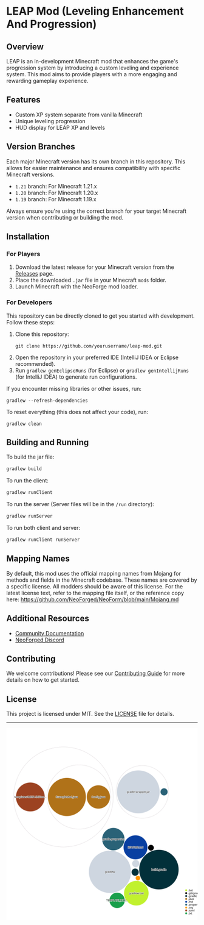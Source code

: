 # LEAP Mod (Leveling Enhancement And Progression)

## Overview

LEAP is an in-development Minecraft mod that enhances the game's progression system by introducing a custom leveling and experience system. This mod aims to provide players with a more engaging and rewarding gameplay experience.

## Features

- Custom XP system separate from vanilla Minecraft
- Unique leveling progression
- HUD display for LEAP XP and levels

## Version Branches

Each major Minecraft version has its own branch in this repository. This allows for easier maintenance and ensures compatibility with specific Minecraft versions.

- `1.21` branch: For Minecraft 1.21.x
- `1.20` branch: For Minecraft 1.20.x
- `1.19` branch: For Minecraft 1.19.x

Always ensure you're using the correct branch for your target Minecraft version when contributing or building the mod.

## Installation

### For Players

1. Download the latest release for your Minecraft version from the [Releases](https://github.com/yourusername/leap-mod/releases) page.
2. Place the downloaded `.jar` file in your Minecraft `mods` folder.
3. Launch Minecraft with the NeoForge mod loader.

### For Developers

This repository can be directly cloned to get you started with development. Follow these steps:

1. Clone this repository:
   ```
   git clone https://github.com/yourusername/leap-mod.git
   ```
2. Open the repository in your preferred IDE (IntelliJ IDEA or Eclipse recommended).
3. Run `gradlew genEclipseRuns` (for Eclipse) or `gradlew genIntellijRuns` (for IntelliJ IDEA) to generate run configurations.

If you encounter missing libraries or other issues, run:
```
gradlew --refresh-dependencies
```
To reset everything (this does not affect your code), run:
```
gradlew clean
```

## Building and Running

To build the jar file:
```bash
gradlew build
```

To run the client:
```bash
gradlew runClient
```

To run the server (Server files will be in the `/run` directory):
```bash
gradlew runServer
```

To run both client and server:
```bash
gradlew runClient runServer
```

## Mapping Names

By default, this mod uses the official mapping names from Mojang for methods and fields in the Minecraft codebase. These names are covered by a specific license. All modders should be aware of this license. For the latest license text, refer to the mapping file itself, or the reference copy here:
https://github.com/NeoForged/NeoForm/blob/main/Mojang.md

## Additional Resources

- [Community Documentation](https://docs.neoforged.net/)
- [NeoForged Discord](https://discord.neoforged.net/)

## Contributing

We welcome contributions! Please see our [Contributing Guide](CONTRIBUTING.md) for more details on how to get started.

## License

This project is licensed under MIT. See the [LICENSE](LICENSE) file for details.

---

![Visualization of this repo](./diagram.svg)
